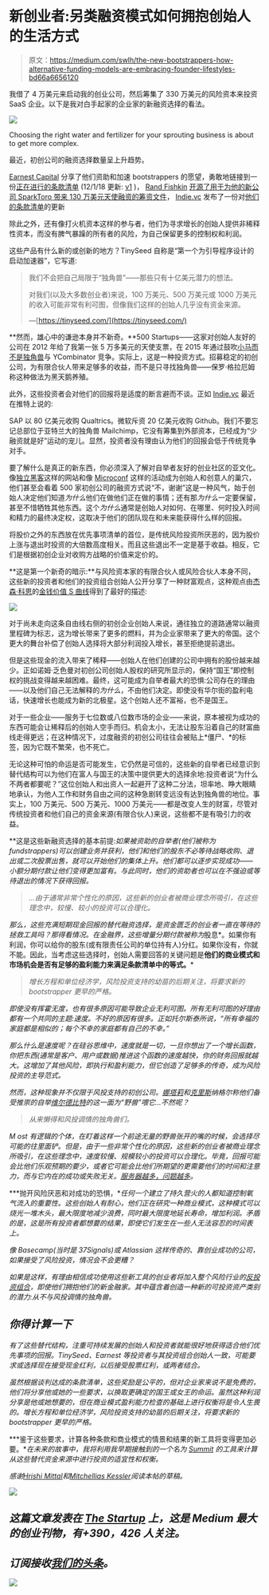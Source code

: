 # 新创业者:另类融资模式如何拥抱创始人的生活方式

> 原文：<https://medium.com/swlh/the-new-bootstrappers-how-alternative-funding-models-are-embracing-founder-lifestyles-bd66a6656120>

我借了 4 万美元来启动我的创业公司，然后筹集了 330 万美元的风险资本来投资 SaaS 企业。以下是我对白手起家的企业家的新融资选择的看法。

![](img/0ae668fe265c2586103798cd9fa38f4b.png)

Choosing the right water and fertilizer for your sprouting business is about to get more complex.

最近，初创公司的融资选择数量呈上升趋势。

[Earnest Capital](https://twitter.com/EarnestCapital) 分享了他们资助和加速 bootstrappers 的愿望，勇敢地链接到一份[正在进行的条款清单](https://docs.google.com/document/d/1HoZ94eWTctYQM5O5RXDeQQ_hU36Pk-UM8_pO8--_-MQ/edit#heading=h.gjdgxs) (12/1/18 更新: [v1](https://docs.google.com/document/d/1MoLiH_VnhX-0vfZ1zgMSfpcIt0rdyD9rc27BbypplDI/edit) )， [Rand Fishkin](https://medium.com/u/10e7e9d0a0af?source=post_page-----bd66a6656120--------------------------------) [开源了用于为他的新公司 SparkToro 带来 130 万美元天使融资的筹资文件](https://sparktoro.com/blog/raised-a-very-unusual-round-of-funding-were-open-sourcing-our-docs/)， [Indie.vc](https://medium.com/u/2932d151e989?source=post_page-----bd66a6656120--------------------------------) 发布了一份对[他们的条款清单](https://github.com/indievc/indievc)的更新

除此之外，还有像打火机资本这样的参与者，他们为寻求增长的创始人提供非稀释性资本，而没有脾气暴躁的所有者的风险，为自己保留更多的控制权和利润。

这些产品有什么新的或创新的地方？TinySeed 自称是“第一个为引导程序设计的启动加速器”，它写道:

> 我们不会把自己局限于“独角兽”——那些只有十亿美元潜力的想法。
> 
> 对我们(以及大多数创业者)来说，100 万美元、500 万美元或 1000 万美元的收入可能非常有利可图，但像我们这样的创始人几乎没有资金来源。
> 
> —[https://tinyseed.com/](https://tinyseed.com/)

**然而，雄心中的谦逊本身并不新奇。**500 Startups——这家对创始人友好的公司在 2012 年给了我第一张 5 万多美元的天使支票，在 2015 年通过鼓吹[小马而不是独角兽](https://www.businessinsider.com/ponies-centaurs-and-unicorns-how-silicon-valley-describes-companies-2015-8?goal=0_83e29ce006-02733cc3e7-289770745)与 YCombinator 竞争。实际上，这是一种投资方式。招募稳定的初创公司，为有限合伙人带来足够多的收益，而不是只寻找独角兽——保罗·格拉厄姆称这种做法为黑天鹅养殖。

此外，这些投资者会对他们的回报将是适度的断言避而不谈。正如 [Indie.vc](https://medium.com/u/2932d151e989?source=post_page-----bd66a6656120--------------------------------) 最近在推特上说的:

SAP 以 80 亿美元收购 Qualtrics。微软斥资 20 亿美元收购 Github。我们不要忘记总部位于亚特兰大的独角兽 Mailchimp，它没有筹集到外部资本，已经成为“少融资就是好”运动的宠儿。显然，投资者没有理由认为他们的回报会低于传统竞争对手。

要了解什么是真正的新东西，你必须深入了解对自举者友好的创业社区的亚文化。像[独立黑客](https://www.indiehackers.com/)这样的网站和像 [Microconf](https://www.microconf.com/) 这样的活动成为创始人和创意人的巢穴，他们甚至会看着 500 家初创公司的融资方式说“不，谢谢”这是一种风气，始于创始人决定他们知道*为什么*他们在做他们正在做的事情；还有那*为什么*一定要保留，甚至不惜牺牲其他东西。这个*为什么*通常是创始人对如何、在哪里、何时投入时间和精力的最终决定权，这取决于他们的团队现在和未来能获得什么样的回报。

将股价之外的东西放在优先事项清单的首位，是传统风险投资所厌恶的，因为股价上涨与退出时投资的大倍数高度相关。而且这些退出不一定是基于收益。相反，它们是根据初创企业对收购方战略的价值来定价的。

**这是第一个新奇的暗示:**与风险资本家的有限合伙人或风险合伙人本身不同，这些新的投资者和他们的投资组合创始人公开分享了一种财富观点，这种观点由[杰森·科恩](https://medium.com/u/ddb231391c7d?source=post_page-----bd66a6656120--------------------------------)的[金钱价值 S 曲线](https://blog.asmartbear.com/rich-vs-king-sold-company.html)得到了最好的描述:

![](img/45b5724fce4b317d788e689b4c43aedb.png)

对于尚未走向这条自由线右侧的初创企业创始人来说，通往独立的道路通常以融资里程碑为标志，这为增长带来了更多的燃料，并为企业家带来了更大的帝国。这个更大的舞台补偿了创始人选择将大部分利润投入增长，甚至拒绝提前退出。

但是这些现金的流入带来了稀释——创始人在他们创建的公司中拥有的股份越来越少。正如诺姆·乏色曼对初创公司创始人股权的研究所显示的，保持“国王”即控制权的挑战变得越来越困难。最终，这可能成为自举者最大的恐惧:公司存在的理由——以及他们自己无法解释的*为什么*，不由他们决定。即使没有华尔街的盈利电话，快速增长也能成为新的北极星。这个创始人还不富裕，也不是国王。

对于一些企业——服务于七位数或八位数市场的企业——来说，原本被视为成功的东西可能会让稀释后的创始人空手而归。机会太小，无法让股东沿着自己的财富曲线走得更远；在这种情况下，过度融资的初创公司往往会被贴上*僵尸、*的标签，因为它既不繁荣，也不死亡。

无论这种可怕的命运是否可能发生，它仍然是可信的，这些新的自举者已经意识到替代结构可以为他们在富人与国王的决策中提供更大的选择余地:投资者说“为什么不两者都要呢？”这位创始人和出资人一起避开了这种二分法，坦率地、睁大眼睛地承认，为他人工作和财务自由之间的这种急剧转变远没有达到独角兽的地位。事实上，100 万美元、500 万美元、1000 万美元——都是改变人生的财富，尽管对传统投资者和他们自己的资金来源(有限合伙人)来说，这些都不是有吸引力的收益。

**这是这些新融资选择的基本前提:**如果被资助的自举者(他们被称为 fundstrappers)可以创建业务并获利*，他们和他们的股东不必等待战略收购、退出或二次股票出售，就可以开始他们的集体上升。他们都可以逐步实现成功——小额分期付款让他们变得更加富有。与此同时，他们的资助者也可以在不强迫或等待退出的情况下获得回报。*

> *…由于通常非常个性化的原因，这些新的创业者被商业理念所吸引，在这些理念中，较慢、较小的投资可以合理化。*

*那么，这些充满短期现金回报的替代融资选择，是资金匮乏的创业者一直在等待的拯救工具吗？那得看情况。在金融界，这些增量分期付款被称为*股息*。如果你有利润，你可以给你的股东(或有限责任公司的单位持有人)分红。如果你没有，你就不能。因此，当考虑这些选择时，创始人需要回答的关键问题是**他们的商业模式和市场机会是否有足够的盈利能力来满足条款清单中的等式。***

> *增长方程和单位经济学，风险投资支持的幼苗的后期关注，将要求新的 bootstrapper 更早的严格。*

*即使没有挥霍无度，也有很多原因可能导致企业无利可图。所有无利可图的好理由都有一个共同的主题:速度。不好的原因有很多。正如托尔斯泰所说，“所有幸福的家庭都是相似的；每个不幸的家庭都有自己的不幸。”*

*那么什么是速度呢？在硅谷思维中，速度就是一切，一旦你想出了一个增长函数，你把东西(通常是客户、用户或数据)推进这个函数的速度越快，你的财务回报就越大。这增加了其他风险，即执行和盈利能力，但它创造了足够多的传奇，成为风险投资的主导范式。*

*然而，这种现象并不仅限于风投支持的初创公司。[娜塔莉](https://twitter.com/natalienagele)和[克里斯](https://twitter.com/cnagele)纳格尔称他们备受推崇的自举[维尔德比特](http://www.wildbit.com)的这一面为“野兽”喂它…不然呢？*

> *从来懒得和风投调情的独角兽们。*

*M ost 有逻辑的个体，在盯着这样一个前途无量的野兽张开的嘴的时候，会选择尽可能的往里面铲。但是，由于一些非常个性化的原因，这些新的创业者被商业理念所吸引，在这些理念中，速度较慢、规模较小的投资可以合理化。毕竟，回报可能会比他们乐观预期的要少，或者它可能会比他们所期望的更需要他们的时间和注意力，而与它内在的成功或失败无关。[服务器越多，问题越多](https://blog.asmartbear.com/scaling-startups.html)。*

***抛开风险厌恶和对成功的恐惧，**任何一个建立了持久营火的人都知道控制氧气流入的重要性。这些创始人有耐心，他们正在研究一种商业模式，这种模式可以烧光一堆木头，最大限度地减少浪费，同时最大限度地延长寿命，增加利润。矛盾的是，这是所有投资者都想要的结果，即使它们发生在一些人无法容忍的时间表上。*

*像 Basecamp(当时是 37Signals)或 Atlassian 这样传奇的、靠创业成功的公司，如果接受了风险投资，情况会不会更糟？*

*如果是这样，有理由相信成功使用这些新工具的创业者将加入整个风险行业的[反投资组合](https://www.bvp.com/portfolio/anti-portfolio)，即使他们拥抱他们的新金融家。其中蕴含着创造一种新的可投资资产类别的潜力:从不与风投调情的独角兽。*

## *你得计算一下*

*有了这些替代结构，注重可持续发展的创始人和投资者就能很好地获得适合他们优先事项的回报。TinySeed、Earnest 等投资者与其投资组合创始人一致，可能要求或选择现在接受现金红利，以后接受股票红利，或两者结合。*

*虽然根据谈判达成的条款清单，这些奖励是公平的，但对企业家来说不是免费的，他们将分享他或她的一些要求，以换取更确定的国王或女王的命运。虽然这种利润分享是他或她想要的，但在商业模式盈利能力检查的基础上进行权衡将是令人生畏的。增长方程和单位经济学，风险投资支持的幼苗的后期关注，将要求新的 bootstrapper 更早的严格。*

***鉴于这些要求，计算各种条款和商业模式的情景和结果的新工具将变得更加必要。**在未来的故事中，我将利用我早期接触到的一个名为 [Summit](https://usesummit.com) 的工具来计算从这些替代资金来源中进行投资的适宜性和权衡。*

**感谢*[*Hrishi Mittal*](https://medium.com/u/552f7b768593?source=post_page-----bd66a6656120--------------------------------)*和*[*Mitchellias Kessler*](https://medium.com/u/fb3c79eb951c?source=post_page-----bd66a6656120--------------------------------)*阅读本帖的草稿。**

*[![](img/308a8d84fb9b2fab43d66c117fcc4bb4.png)](https://medium.com/swlh)*

## *这篇文章发表在 [The Startup](https://medium.com/swlh) 上，这是 Medium 最大的创业刊物，有+390，426 人关注。*

## *订阅接收[我们的头条](http://growthsupply.com/the-startup-newsletter/)。*

*[![](img/b0164736ea17a63403e660de5dedf91a.png)](https://medium.com/swlh)*